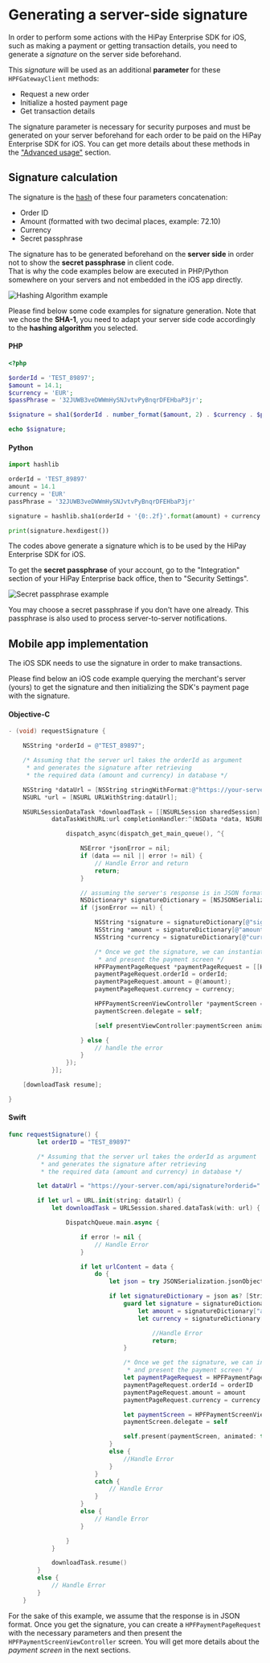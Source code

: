 # Generating a server-side signature

In order to perform some actions with the HiPay Enterprise SDK for iOS, such as making a payment or getting transaction details, you need to generate a *signature* on the server side beforehand.

This *signature* will be used as an additional **parameter** for these `HPFGatewayClient` methods:

- Request a new order
- Initialize a hosted payment page
- Get transaction details

The signature parameter is necessary for security purposes and must be generated on your server beforehand for each order to be paid on the HiPay Enterprise SDK for iOS. You can get more details about these methods in the ["Advanced usage"](#usage-making-payments-core-wrapper-advanced-integration) section.

## Signature calculation

The signature is the [hash](#https://en.wikipedia.org/wiki/Cryptographic_hash_function) of these four parameters concatenation:

- Order ID
- Amount (formatted with two decimal places, example: 72.10)
- Currency
- Secret passphrase

The signature has to be generated beforehand on the **server side** in order not to show the **secret passphrase** in client code.  
That is why the code examples below are executed in PHP/Python somewhere on your servers and not embedded in the iOS app directly.

![Hashing Algorithm example](images/hashing_algorithm.png)

Please find below some code examples for signature generation.
Note that we chose the **SHA-1**, you need to adapt your server side code accordingly to the **hashing algorithm** you selected.

#### PHP
```PHP
<?php

$orderId = 'TEST_89897';
$amount = 14.1;
$currency = 'EUR';
$passPhrase = '32JUWB3veDWWmHySNJvtvPyBnqrDFEHbaP3jr';

$signature = sha1($orderId . number_format($amount, 2) . $currency . $passPhrase);

echo $signature;

```

#### Python
```Python
import hashlib

orderId = 'TEST_89897'
amount = 14.1
currency = 'EUR'
passPhrase = '32JUWB3veDWWmHySNJvtvPyBnqrDFEHbaP3jr'

signature = hashlib.sha1(orderId + '{0:.2f}'.format(amount) + currency + passPhrase)

print(signature.hexdigest())
```

The codes above generate a signature which is to be used by the HiPay Enterprise SDK for iOS.

To get the **secret passphrase** of your account, go to the "Integration" section of your HiPay Enterprise back office, then to "Security Settings".

![Secret passphrase example](images/passphrase.png)

You may choose a secret passphrase if you don't have one already. This passphrase is also used to process server-to-server notifications.

## Mobile app implementation

The iOS SDK needs to use the signature in order to make transactions.  

Please find below an iOS code example querying the merchant's server (yours) to get the signature and then initializing the SDK's payment page with the signature.

#### Objective-C
```objectivec
- (void) requestSignature {

    NSString *orderId = @"TEST_89897";

    /* Assuming that the server url takes the orderId as argument
     * and generates the signature after retrieving
     * the required data (amount and currency) in database */

    NSString *dataUrl = [NSString stringWithFormat:@"https://your-server.com/api/signature?orderid=", orderId];
    NSURL *url = [NSURL URLWithString:dataUrl];

    NSURLSessionDataTask *downloadTask = [[NSURLSession sharedSession]
            dataTaskWithURL:url completionHandler:^(NSData *data, NSURLResponse *response, NSError *error) {

                dispatch_async(dispatch_get_main_queue(), ^{

                    NSError *jsonError = nil;
                    if (data == nil || error != nil) {
                        // Handle Error and return
                        return;
                    }

                    // assuming the server's response is in JSON format
                    NSDictionary* signatureDictionary = [NSJSONSerialization JSONObjectWithData:data options:0 error:&jsonError];
                    if (jsonError == nil) {

                        NSString *signature = signatureDictionary[@"signature"];
                        NSString *amount = signatureDictionary[@"amount"];
                        NSString *currency = signatureDictionary[@"currency"];

                        /* Once we get the signature, we can instantiate
                         * and present the payment screen */
                        HPFPaymentPageRequest *paymentPageRequest = [[HPFPaymentPageRequest alloc] init];
                        paymentPageRequest.orderId = orderId;
                        paymentPageRequest.amount = @(amount);
                        paymentPageRequest.currency = currency;

                        HPFPaymentScreenViewController *paymentScreen = [HPFPaymentScreenViewController paymentScreenViewControllerWithRequest:paymentPageRequest signature:signature];
                        paymentScreen.delegate = self;

                        [self presentViewController:paymentScreen animated:YES completion:nil];

                    } else {
                        // handle the error
                    }
                });
            }];

    [downloadTask resume];

}
```

#### Swift
```swift
func requestSignature() {
        let orderID = "TEST_89897"

        /* Assuming that the server url takes the orderId as argument
         * and generates the signature after retrieving
         * the required data (amount and currency) in database */

        let dataUrl = "https://your-server.com/api/signature?orderid=" + orderID

        if let url = URL.init(string: dataUrl) {
            let downloadTask = URLSession.shared.dataTask(with: url) { (data, response, error) in

                DispatchQueue.main.async {

                    if error != nil {
                        // Handle Error
                    }

                    if let urlContent = data {
                        do {
                            let json = try JSONSerialization.jsonObject(with: urlContent, options: JSONSerialization.ReadingOptions.mutableContainers)

                            if let signatureDictionary = json as? [String: Any] {
                                guard let signature = signatureDictionary["signature"] as? String,
                                    let amount = signatureDictionary["amount"] as? NSNumber,
                                    let currency = signatureDictionary["currency"] as? String else {

                                        //Handle Error
                                        return;
                                }

                                /* Once we get the signature, we can instantiate
                                 * and present the payment screen */
                                let paymentPageRequest = HPFPaymentPageRequest.init()
                                paymentPageRequest.orderId = orderID
                                paymentPageRequest.amount = amount
                                paymentPageRequest.currency = currency

                                let paymentScreen = HPFPaymentScreenViewController.init(request: paymentPageRequest, signature: signature)
                                paymentScreen.delegate = self

                                self.present(paymentScreen, animated: true, completion: nil)
                            }
                            else {
                                //Handle Error
                            }
                        }
                        catch {
                            // Handle Error
                        }
                    }
                    else {
                        // Handle Error
                    }

                }
            }

            downloadTask.resume()
        }
        else {
            // Handle Error
        }
    }
```

For the sake of this example, we assume that the response is in JSON format.
Once you get the signature, you can create a `HPFPaymentPageRequest` with the necessary parameters and then present the `HPFPaymentScreenViewController` screen. You will get more details about the *payment screen* in the next sections.
